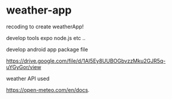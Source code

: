 # weather-app
recoding to create weatherApp!

develop tools expo node.js etc ..

develop android app package file 

https://drive.google.com/file/d/1AI5Ey8UUBOGbvzzMku2GJR5q-uYGyGor/view

weather API used 

https://open-meteo.com/en/docs.
